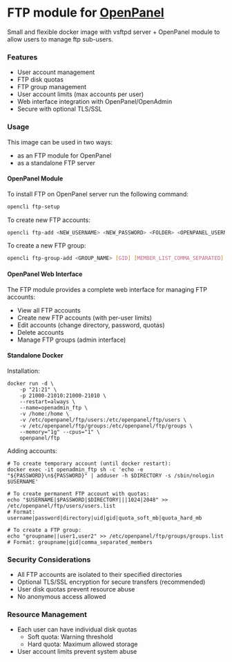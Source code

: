 # FTP module for [OpenPanel](https://openpanel.co)

Small and flexible docker image with vsftpd server + OpenPanel module to allow users to manage ftp sub-users.

### Features

- User account management
- FTP disk quotas
- FTP group management
- User account limits (max accounts per user)
- Web interface integration with OpenPanel/OpenAdmin
- Secure with optional TLS/SSL

### Usage

This image can be used in two ways:
- as an FTP module for OpenPanel
- as a standalone FTP server


#### OpenPanel Module

To install FTP on OpenPanel server run the following command:
```bash
opencli ftp-setup
```

To create new FTP accounts:
```bash
opencli ftp-add <NEW_USERNAME> <NEW_PASSWORD> <FOLDER> <OPENPANEL_USERNAME> [QUOTA_SOFT_MB] [QUOTA_HARD_MB]
```

To create a new FTP group:
```bash
opencli ftp-group-add <GROUP_NAME> [GID] [MEMBER_LIST_COMMA_SEPARATED]
```

#### OpenPanel Web Interface

The FTP module provides a complete web interface for managing FTP accounts:

- View all FTP accounts
- Create new FTP accounts (with per-user limits)
- Edit accounts (change directory, password, quotas)
- Delete accounts
- Manage FTP groups (admin interface)


#### Standalone Docker

Installation:
```
docker run -d \
    -p "21:21" \
    -p 21000-21010:21000-21010 \
    --restart=always \
    --name=openadmin_ftp \
    -v /home:/home \
    -v /etc/openpanel/ftp/users:/etc/openpanel/ftp/users \
    -v /etc/openpanel/ftp/groups:/etc/openpanel/ftp/groups \
    --memory="1g" --cpus="1" \
    openpanel/ftp
```

Adding accounts:

```
# To create temporary account (until docker restart):
docker exec -it openadmin_ftp sh -c 'echo -e "${PASSWORD}\n${PASSWORD}" | adduser -h $DIRECTORY -s /sbin/nologin $USERNAME'

# To create permanent FTP account with quotas:
echo "$USERNAME|$PASSWORD|$DIRECTORY|||1024|2048" >> /etc/openpanel/ftp/users/users.list
# Format: username|password|directory|uid|gid|quota_soft_mb|quota_hard_mb

# To create a FTP group:
echo "groupname||user1,user2" >> /etc/openpanel/ftp/groups/groups.list
# Format: groupname|gid|comma_separated_members
```

### Security Considerations

- All FTP accounts are isolated to their specified directories
- Optional TLS/SSL encryption for secure transfers (recommended)
- User disk quotas prevent resource abuse
- No anonymous access allowed

### Resource Management

- Each user can have individual disk quotas
  - Soft quota: Warning threshold
  - Hard quota: Maximum allowed storage
- User account limits prevent system abuse
